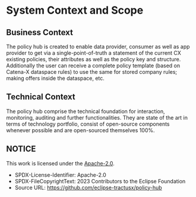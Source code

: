 # System Context and Scope

## Business Context

The policy hub is created to enable data provider, consumer as well as app provider to get via a single-point-of-truth a statement of the current CX existing policies, their attributes as well as the policy key and structure.
Additionally the user can receive a complete policy template (based on Catena-X dataspace rules) to use the same for stored company rules; making offers inside the dataspace, etc.

## Technical Context

The policy hub comprise the technical foundation for interaction, monitoring, auditing and further functionalities. They are state of the art in terms of technology portfolio, consist of open-source components whenever possible and are open-sourced themselves 100%.

## NOTICE

This work is licensed under the [Apache-2.0](https://www.apache.org/licenses/LICENSE-2.0).

- SPDX-License-Identifier: Apache-2.0
- SPDX-FileCopyrightText: 2023 Contributors to the Eclipse Foundation
- Source URL: https://github.com/eclipse-tractusx/policy-hub
